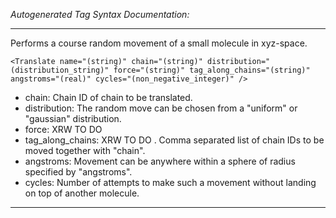 _Autogenerated Tag Syntax Documentation:_

---
Performs a course random movement of a small molecule in xyz-space.

```
<Translate name="(string)" chain="(string)" distribution="(distribution_string)" force="(string)" tag_along_chains="(string)" angstroms="(real)" cycles="(non_negative_integer)" />
```

-   chain: Chain ID of chain to be translated.
-   distribution: The random move can be chosen from a "uniform" or "gaussian" distribution.
-   force: XRW TO DO
-   tag_along_chains: XRW TO DO . Comma separated list of chain IDs to be moved together with "chain".
-   angstroms: Movement can be anywhere within a sphere of radius specified by "angstroms".
-   cycles: Number of attempts to make such a movement without landing on top of another molecule.

---
